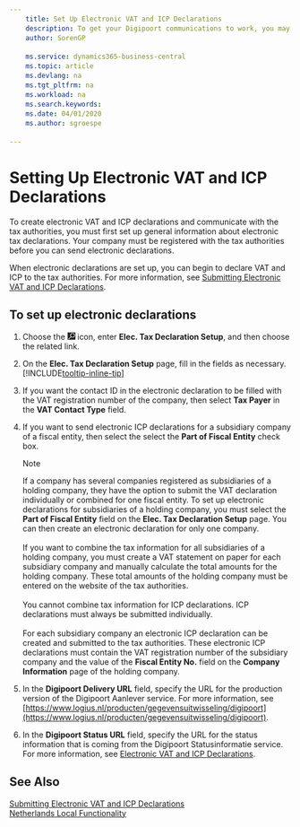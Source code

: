 ```yaml
---
    title: Set Up Electronic VAT and ICP Declarations
    description: To get your Digipoort communications to work, you may have to adjust your network settings. Digipoort uses a secure communication protocol and requires using TCP port 443.
    author: SorenGP

    ms.service: dynamics365-business-central
    ms.topic: article
    ms.devlang: na
    ms.tgt_pltfrm: na
    ms.workload: na
    ms.search.keywords:
    ms.date: 04/01/2020
    ms.author: sgroespe

---
```

# Setting Up Electronic VAT and ICP Declarations
To create electronic VAT and ICP declarations and communicate with the tax authorities, you must first set up general information about electronic tax declarations. Your company must be registered with the tax authorities before you can send electronic declarations.

When electronic declarations are set up, you can begin to declare VAT and ICP to the tax authorities. For more information, see [Submitting Electronic VAT and ICP Declarations](electronic-vat-and-icp-declarations.md).  

## To set up electronic declarations  

1. Choose the ![Search for Page or Report](../../media/ui-search/search_small.png "Search for Page or Report icon") icon, enter **Elec. Tax Declaration Setup**, and then choose the related link.  
2. On the **Elec. Tax Declaration Setup** page, fill in the fields as necessary. [!INCLUDE[tooltip-inline-tip](../../includes/tooltip-inline-tip_md.md)]
3. If you want the contact ID in the electronic declaration to be filled with the VAT registration number of the company, then select  **Tax Payer** in the **VAT Contact Type** field.
4. If you want to send electronic ICP declarations for a subsidiary company of a fiscal entity, then select the select the **Part of Fiscal Entity** check box.  

    > [!NOTE]  
    > If a company has several companies registered as subsidiaries of a holding company, they have the option to submit the VAT declaration individually or combined for one fiscal entity. To set up electronic declarations for subsidiaries of a holding company, you must select the **Part of Fiscal Entity** field on the **Elec. Tax Declaration Setup** page. You can then create an electronic declaration for only one company.<br /><br />
    If you want to combine the tax information for all subsidiaries of a holding company, you must create a VAT statement on paper for each subsidiary company and manually calculate the total amounts for the holding company. These total amounts of the holding company must be entered on the website of the tax authorities.<br /><br />
    You cannot combine tax information for ICP declarations. ICP declarations must always be submitted individually.<br /><br />
    For each subsidiary company an electronic ICP declaration can be created and submitted to the tax authorities. These electronic ICP declarations must contain the VAT registration number of the subsidiary company and the value of the **Fiscal Entity No.** field on the **Company Information** page of the holding company.

5. In the **Digipoort Delivery URL** field, specify the URL for the production version of the Digipoort Aanlever service. For more information, see [https://www.logius.nl/producten/gegevensuitwisseling/digipoort](https://www.logius.nl/producten/gegevensuitwisseling/digipoort).  
6. In the **Digipoort Status URL** field, specify the URL for the status information that is coming from the Digipoort Statusinformatie service. For more information, see [Electronic VAT and ICP Declarations](electronic-vat-and-icp-declarations.md).

## See Also  
 [Submitting Electronic VAT and ICP Declarations](electronic-vat-and-icp-declarations.md)  
 [Netherlands Local Functionality](netherlands-local-functionality.md)
